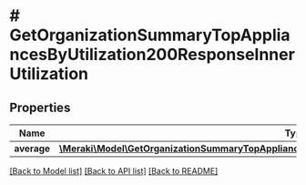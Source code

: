 # # GetOrganizationSummaryTopAppliancesByUtilization200ResponseInnerUtilization

## Properties

Name | Type | Description | Notes
------------ | ------------- | ------------- | -------------
**average** | [**\Meraki\Model\GetOrganizationSummaryTopAppliancesByUtilization200ResponseInnerUtilizationAverage**](GetOrganizationSummaryTopAppliancesByUtilization200ResponseInnerUtilizationAverage.md) |  | [optional]

[[Back to Model list]](../../README.md#models) [[Back to API list]](../../README.md#endpoints) [[Back to README]](../../README.md)
